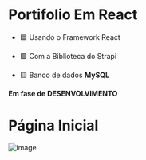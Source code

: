 # Portifolio Em React
 - 🟦 Usando o Framework React
 
 - 🟪 Com a Biblioteca do Strapi
 
 - 🟨 Banco de dados **MySQL**
 
 **Em fase de DESENVOLVIMENTO** 
 
 # Página Inicial
 ![image](https://user-images.githubusercontent.com/102838847/229186819-6007372d-0013-4730-8db5-e73de7ad1438.png)
